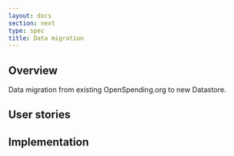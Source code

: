 ```yaml
---
layout: docs
section: next
type: spec
title: Data migration
---
```


## Overview

Data migration from existing OpenSpending.org to new Datastore.

## User stories

## Implementation
